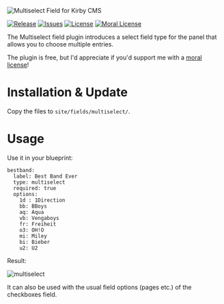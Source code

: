 ![Multiselect Field for Kirby CMS](http://distantnative.com/remote/github/kirby-multiselect-github.png)  

[![Release](https://img.shields.io/github/release/distantnative/multiselect.svg)](https://github.com/distantnative/multiselect/releases)  [![Issues](https://img.shields.io/github/issues/distantnative/multiselect.svg)](https://github.com/distantnative/multiselect/issues) [![License](https://img.shields.io/badge/license-GPLv3-blue.svg)](https://raw.githubusercontent.com/distantnative/multiselect/master/LICENSE)
[![Moral License](https://img.shields.io/badge/buy-moral_license-8dae28.svg)](https://gumroad.com/l/kirby-multiselect)

The Multiselect field plugin introduces a select field type for the panel that allows you to choose multiple entries.

The plugin is free, but I'd appreciate if you'd support me with a [moral license](https://gumroad.com/l/kirby-multiselect)!


# Installation & Update
Copy the files to `site/fields/multiselect/`.


# Usage

Use it in your blueprint:

```
bestband:
  label: Best Band Ever
  type: multiselect
  required: true
  options:
    1d : 1Direction
    bb: BBoys
    aq: Aqua
    vb: Vengaboys
    fr: Freiheit
    o3: OH!O
    mi: Miley
    bi: Bieber
    u2: U2
```

Result: 

![multiselect](https://cloud.githubusercontent.com/assets/3788865/7901802/8761ab8c-079b-11e5-98f2-a59f8a1d2e1c.gif)

It can also be used with the usual field options (pages etc.) of the checkboxes field.
